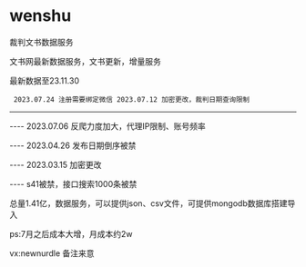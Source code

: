 # wenshu
裁判文书数据服务

文书网最新数据服务，文书更新，增量服务


最新数据至23.11.30

​```
2023.07.24 注册需要绑定微信
2023.07.12 加密更改，裁判日期查询限制
​```


---- 

---- 2023.07.06 反爬力度加大，代理IP限制、账号频率

---- 2023.04.26 发布日期倒序被禁

---- 2023.03.15 加密更改

---- s41被禁，接口搜索1000条被禁


总量1.41亿，数据服务，可以提供json、csv文件，可提供mongodb数据库搭建导入


ps:7月之后成本大增，月成本约2w

vx:newnurdle 备注来意
